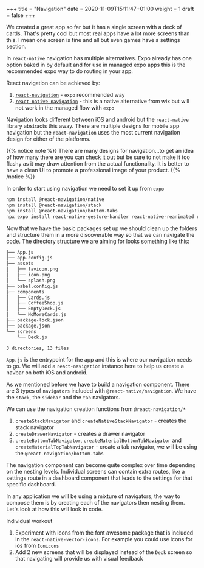 +++
title = "Navigation"
date = 2020-11-09T15:11:47+01:00
weight = 1
draft = false
+++

We created a great app so far but it has a single screen with a deck of cards. That's pretty cool but most real apps
have a lot more screens than this. I mean one screen is fine and all but even games have a settings section.

In `react-native` navigation has multiple alternatives. Expo already has one option baked in by default and for use in
managed expo apps this is the recommended expo way to do routing in your app.

React navigation can be achieved by:
1. [`react-navigation`](https://reactnavigation.org/docs/getting-started/) - `expo` recommended way
2. [`react-native-navigation`](https://github.com/wix/react-native-navigation) - this is a native alternative from wix
   but will not work in the managed flow with `expo`

Navigation looks different between iOS and android but the `react-native` library abstracts this away. There are
multiple designs for mobile app navigation but the `react-navigation` uses the most current navigation design for either
of the platforms.

{{% notice note %}}
There are many designs for navigation...to get an idea of how many there are you can [check it out](https://uxplanet.org/top-8-mobile-navigation-menu-design-for-your-inspiration-8a2d925bffc0)
but be sure to not make it too flashy as it may draw attention from the actual functionality. It is better to have a
clean UI to promote a professional image of your product.
{{% /notice %}}

In order to start using navigation we need to set it up from `expo`
```bash
npm install @react-navigation/native
npm install @react-navigation/stack
npm install @react-navigation/bottom-tabs
npx expo install react-native-gesture-handler react-native-reanimated react-native-screens react-native-safe-area-context @react-native-community/masked-view
```

Now that we have the basic packages set up we should clean up the folders and structure them in a more discoverable way
so that we can navigate the code. The directory structure we are aiming for looks something like this:

```bash
├── App.js
├── app.config.js
├── assets
│   ├── favicon.png
│   ├── icon.png
│   └── splash.png
├── babel.config.js
├── components
│   ├── Cards.js
│   ├── CoffeeShop.js
│   ├── EmptyDeck.js
│   └── NoMoreCards.js
├── package-lock.json
├── package.json
└── screens
    └── Deck.js

3 directories, 13 files
```

`App.js` is the entrypoint for the app and this is where our navigation needs to go. We will add a `react-navigation`
instance here to help us create a navbar on both iOS and android.

As we mentioned before we have to build a navigation component. There are 3 types of `navigators` included with
`@react-native/navigation`. We have the `stack`, the `sidebar` and the `tab` navigators.

We can use the navigation creation functions from `@react-navigation/*`
1) `createStackNavigator` and `createNativeStackNavigator` - creates the stack navigator
2) `createDrawerNavigator` - creates a drawer navigator
3) `createBottomTabNavigator`, `createMaterialBottomTabNavigator` and `createMaterialTopTabNavigator` - create a tab
navigator, we will be using the `@react-navigation/bottom-tabs`

The navigation component can become quite complex over time depending on the nesting levels. Individual screens can
contain extra routes, like a settings route in a dashboard component that leads to the settings for that specific
dashboard.

In any application we will be using a mixture of navigators, the way to compose them is by creating each of the
navigators then nesting them. Let's look at how this will look in code.

Individual workout
1) Experiment with icons from the font awesome package that is included in the `react-native-vector-icons`. For example
you could use icons for ios from `Ionicons`
2) Add 2 new screens that will be displayed instead of the `Deck` screen so that navigating will provide us with visual
feedback
